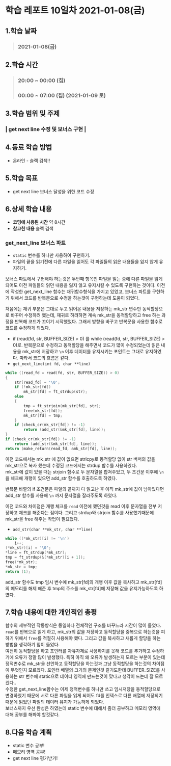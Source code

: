 # 학습 레포트 10일차 2021-01-08(금)
## 1.학습 날짜
> ### 2021-01-08(금)
## 2.학습 시간
> ### 20:00 ~ 00:00 (집)
> ### 00:00 ~ 07:00 (집) (2021-01-09 토)
## 3.학습 범위 및 주제
### | get next line 수정 및 보너스 구현 |
## 4.동료 학습 방법
- 온라인 - 슬랙 검색!!
## 5.학습 목표
- get next line 보너스 달성을 위한 코드 수정
## 6.상세 학습 내용
- **코딩에 사용된 시간** 약 8시간
- **참고한 내용** 슬랙 검색

### get_next_line 보너스 파트
- `static` 변수를 하나만 사용하여 구현하기.
- 파일의 끝을 읽기전에 다른 파일을 읽어도 각 파일들의 읽은 내용들을 잃지 않게 유지하기.

보너스 파트에서 구현해야 하는것은 두번째 항목인 파일을 읽는 중에 다른 파일을 읽게 되어도 이전 파일들의 읽던 내용을 잃지 않고 유지시킬 수 있도록 구현하는 것이다. 이전에 작성한 get_next_line 함수는 재귀함수형식을 가지고 있었고, 보너스 파트를 구현하기 위해서 코드를 반복문으로 수정을 하는것이 구현하는데 도움이 되었다.

처음에는 재귀 부분은 그대로 두고 읽어온 내용을 저장하는 mk_str 변수만 동적할당으로 바꾸어 수정하려 했는데, 재귀로 하려하면 계속 mk_str을 동적할당하고 free 하는 과정을 반복해 코드가 꼬이기 시작했었다. 그래서 방향을 바꾸고 반복문을 사용한 함수로 코드를 수정하게 되었다.

- if (read(fd, str, BUFFER_SIZE) > 0) 를 while (read(fd, str, BUFFER_SIZE) > 0)로.
반복문으로 수정하고 동적할당을 해주면서 코드가 많이 수정되었는데 읽은 내용을 mk_str에 저장하고 `\n` 이후 데이터를 유지시키는 포인트는 그대로 유지하였다. 따라서 코드의 흐름은 같다.
- `get_next_line(int fd, char **line)`
```c
while ((read_fd = read(fd, str, BUFFER_SIZE)) > 0)
{
    str[read_fd] = '\0';
    if (!mk_str[fd])
        mk_str[fd] = ft_strdup(str);
    else
    {
        tmp = ft_strjoin(mk_str[fd], str);
        free(mk_str[fd]);
        mk_str[fd] = tmp;
    }
    if (check_cr(mk_str[fd]) != -1)
        return (add_str(&mk_str[fd], line));
}
if (check_cr(mk_str[fd]) != -1)
    return (add_str(&mk_str[fd], line));
return (make_return(read_fd, &mk_str[fd], line));
```
이전 코드에서는 mk_str 에 값이 없으면 strlcpy로 동적할당 없이 str 버퍼의 값을 mk_str으로 복사 했는데 수정된 코드에서는 strdup 함수를 사용하였다.\
mk_str에 값이 있을 때는 strjoin 함수로 두 문자열을 합쳐주었고, 두 조건문 이후에 `\n` 을 체크해 개행이 있으면 add_str 함수를 호출하도록 하였다.

반복문 바깥의 if 조건문은 파일의 끝까지 다 읽고난 후 아직 mk_str에 값이 남아있다면 add_str 함수를 사용해 `\n` 까지 문자열을 잘라주도록 하였다.

이전 코드와 차이점은 개행 체크를 `read` 이전에 했던것을 read 이후 문자열을 전부 저장하고 체크를 해준다는 점이다. 그리고 strdup와 strjoin 함수를 사용했기때문에 mk_str을 free 해주는 작업이 필요했다.

- `add_str(char **mk_str, char **line)`
```c
while ((*mk_str)[i] != '\n')
    i++;
(*mk_str)[i] = '\0';
*line = ft_strdup(*mk_str);
tmp = ft_strdup(&(*mk_str)[i + 1]);
free(*mk_str);
*mk_str = tmp;
return (1);
```
add_str 함수도 tmp 임시 변수에 mk_str[fd]의 개행 이후 값을 복사하고 mk_str[fd]의 메모리를 해제 해준 후 tmp의 주소를 mk_str[fd]에 저장해 값을 유지가능하도록 하였다.

## 7.학습 내용에 대한 개인적인 총평
함수의 세부적인 작동방식은 동일하나 전체적인 구조를 바꾸느라 시간이 많이 들었다. `read`를 반복으로 읽게 하고, mk_str의 값을 저장하고 동적할당을 중복으로 하는것을 피하기 위해서 `free`를 적절히 사용해야 했다. 그리고 값을 복사하고 새롭게 할당을 하는 방법을 생각하기 힘이 들었다.\
여전히 동적할당을 하고 포인터를 자유자제로 사용하지를 못해 코드를 추가하고 수정하기에 오류가 정말 많이 발생했다. 특히 아직 왜 오류가 발생하는지 모르는 부분이 있는데 정적변수로 mk_str을 선언하고 동적할당을 하는것과 그냥 동적할당을 하는것의 차이점이 무엇인지 모르겠다. 포인터 배열의 크기의 문제인것 같기도한데 BUFFER_SIZE를 사용하는 str 변수에 static으로 데이터 영역에 만드는것이 맞다고 생각이 드는데 잘 모르겠다..\
수정한 get_next_line함수는 이제 정적변수를 하나만 쓰고 임시저장을 동적할당으로 변경하였기 때문에 서로 다른 파일을 읽게 되어도 fd를 인덱스로 다른 배열에 저장되기 때문에 읽었던 파일의 데이터 유지가 가능하게 되었다.\
보너스까지 우선 완성은 하였는데 static 변수에 대해서 좀더 공부하고 메모리 영역에 대해 공부를 해봐야 할것같다.

## 8.다음 학습 계획
- static 변수 공부!
- 메모리 영역 공부!
- get next line 평가받기!